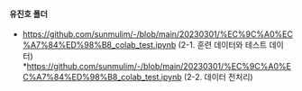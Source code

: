 #### 유진호 폴더

* https://github.com/sunmulim/-/blob/main/20230301/%EC%9C%A0%EC%A7%84%ED%98%B8_colab_test.ipynb (2-1. 훈련 데이터와 테스트 데이터)
*https://github.com/sunmulim/-/blob/main/20230301/%EC%9C%A0%EC%A7%84%ED%98%B8_colab_test.ipynb (2-2. 데이터 전처리)
